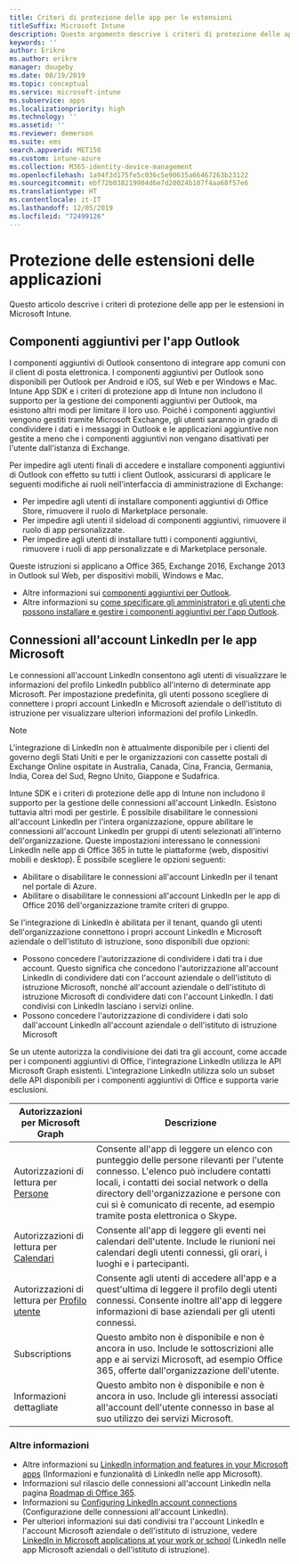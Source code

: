 ```yaml
---
title: Criteri di protezione delle app per le estensioni
titleSuffix: Microsoft Intune
description: Questo argomento descrive i criteri di protezione delle app per le estensioni.
keywords: ''
author: Erikre
ms.author: erikre
manager: dougeby
ms.date: 08/19/2019
ms.topic: conceptual
ms.service: microsoft-intune
ms.subservice: apps
ms.localizationpriority: high
ms.technology: ''
ms.assetid: ''
ms.reviewer: demerson
ms.suite: ems
search.appverid: MET150
ms.custom: intune-azure
ms.collection: M365-identity-device-management
ms.openlocfilehash: 1a94f3d175fe5c036c5e90635a66467263b23122
ms.sourcegitcommit: ebf72b038219904d6e7d20024b107f4aa68f57e6
ms.translationtype: HT
ms.contentlocale: it-IT
ms.lasthandoff: 12/05/2019
ms.locfileid: "72499126"
---
```

# <a name="protecting-application-extensions"></a>Protezione delle estensioni delle applicazioni

Questo articolo descrive i criteri di protezione delle app per le estensioni in Microsoft Intune.

## <a name="add-ins-for-outlook-app"></a>Componenti aggiuntivi per l'app Outlook

I componenti aggiuntivi di Outlook consentono di integrare app comuni con il client di posta elettronica. I componenti aggiuntivi per Outlook sono disponibili per Outlook per Android e iOS, sul Web e per Windows e Mac. Intune App SDK e i criteri di protezione app di Intune non includono il supporto per la gestione dei componenti aggiuntivi per Outlook, ma esistono altri modi per limitare il loro uso. Poiché i componenti aggiuntivi vengono gestiti tramite Microsoft Exchange, gli utenti saranno in grado di condividere i dati e i messaggi in Outlook e le applicazioni aggiuntive non gestite a meno che i componenti aggiuntivi non vengano disattivati per l'utente dall'istanza di Exchange.

Per impedire agli utenti finali di accedere e installare componenti aggiuntivi di Outlook con effetto su tutti i client Outlook, assicurarsi di applicare le seguenti modifiche ai ruoli nell'interfaccia di amministrazione di Exchange:

- Per impedire agli utenti di installare componenti aggiuntivi di Office Store, rimuovere il ruolo di Marketplace personale.
- Per impedire agli utenti il sideload di componenti aggiuntivi, rimuovere il ruolo di app personalizzate.
- Per impedire agli utenti di installare tutti i componenti aggiuntivi, rimuovere i ruoli di app personalizzate e di Marketplace personale.

Queste istruzioni si applicano a Office 365, Exchange 2016, Exchange 2013 in Outlook sul Web, per dispositivi mobili, Windows e Mac.

- Altre informazioni sui [componenti aggiuntivi per Outlook](https://technet.microsoft.com/library/jj943753(v=exchg.150).aspx).
- Altre informazioni su [come specificare gli amministratori e gli utenti che possono installare e gestire i componenti aggiuntivi per l'app Outlook](https://technet.microsoft.com/library/jj943754(v=exchg.150).aspx).

## <a name="linkedin-account-connections-for-microsoft-apps"></a>Connessioni all'account LinkedIn per le app Microsoft

Le connessioni all'account LinkedIn consentono agli utenti di visualizzare le informazioni del profilo LinkedIn pubblico all'interno di determinate app Microsoft. Per impostazione predefinita, gli utenti possono scegliere di connettere i propri account LinkedIn e Microsoft aziendale o dell'istituto di istruzione per visualizzare ulteriori informazioni del profilo LinkedIn. 

> [!NOTE]
> L'integrazione di LinkedIn non è attualmente disponibile per i clienti del governo degli Stati Uniti e per le organizzazioni con cassette postali di Exchange Online ospitate in Australia, Canada, Cina, Francia, Germania, India, Corea del Sud, Regno Unito, Giappone e Sudafrica.

Intune SDK e i criteri di protezione delle app di Intune non includono il supporto per la gestione delle connessioni all'account LinkedIn. Esistono tuttavia altri modi per gestirle. È possibile disabilitare le connessioni all'account LinkedIn per l'intera organizzazione, oppure abilitare le connessioni all'account LinkedIn per gruppi di utenti selezionati all'interno dell'organizzazione. Queste impostazioni interessano le connessioni LinkedIn nelle app di Office 365 in tutte le piattaforme (web, dispositivi mobili e desktop). È possibile scegliere le opzioni seguenti:

- Abilitare o disabilitare le connessioni all'account LinkedIn per il tenant nel portale di Azure. 
- Abilitare o disabilitare le connessioni all'account LinkedIn per le app di Office 2016 dell'organizzazione tramite criteri di gruppo.

Se l'integrazione di LinkedIn è abilitata per il tenant, quando gli utenti dell'organizzazione connettono i propri account LinkedIn e Microsoft aziendale o dell'istituto di istruzione, sono disponibili due opzioni: 

- Possono concedere l'autorizzazione di condividere i dati tra i due account. Questo significa che concedono l'autorizzazione all'account LinkedIn di condividere dati con l'account aziendale o dell'istituto di istruzione Microsoft, nonché all'account aziendale o dell'istituto di istruzione Microsoft di condividere dati con l'account LinkedIn. I dati condivisi con LinkedIn lasciano i servizi online. 
- Possono concedere l'autorizzazione di condividere i dati solo dall'account LinkedIn all'account aziendale o dell'istituto di istruzione Microsoft

Se un utente autorizza la condivisione dei dati tra gli account, come accade per i componenti aggiuntivi di Office, l'integrazione LinkedIn utilizza le API Microsoft Graph esistenti. L'integrazione LinkedIn utilizza solo un subset delle API disponibili per i componenti aggiuntivi di Office e supporta varie esclusioni.


|Autorizzazioni per Microsoft Graph  |Descrizione  |
|---------|---------|
|Autorizzazioni di lettura per [Persone](https://developer.microsoft.com/graph/docs/concepts/permissions_reference#people-permissions)     |Consente all'app di leggere un elenco con punteggio delle persone rilevanti per l'utente connesso. L'elenco può includere contatti locali, i contatti dei social network o della directory dell'organizzazione e persone con cui si è comunicato di recente, ad esempio tramite posta elettronica o Skype.         |
|Autorizzazioni di lettura per [Calendari](https://developer.microsoft.com/graph/docs/concepts/permissions_reference#calendars-permissions)     |Consente all'app di leggere gli eventi nei calendari dell'utente. Include le riunioni nei calendari degli utenti connessi, gli orari, i luoghi e i partecipanti.         |
|Autorizzazioni di lettura per [Profilo utente](https://developer.microsoft.com/graph/docs/concepts/permissions_reference#user-permissions)     |Consente agli utenti di accedere all'app e a quest'ultima di leggere il profilo degli utenti connessi. Consente inoltre all'app di leggere informazioni di base aziendali per gli utenti connessi.         |
|Subscriptions     |Questo ambito non è disponibile e non è ancora in uso. Include le sottoscrizioni alle app e ai servizi Microsoft, ad esempio Office 365, offerte dall'organizzazione dell'utente.         |
|Informazioni dettagliate     |Questo ambito non è disponibile e non è ancora in uso. Include gli interessi associati all'account dell'utente connesso in base al suo utilizzo dei servizi Microsoft.         |

### <a name="learn-more"></a>Altre informazioni

- Altre informazioni su [LinkedIn information and features in your Microsoft apps](https://go.microsoft.com/fwlink/?linkid=850740) (Informazioni e funzionalità di LinkedIn nelle app Microsoft).
- Informazioni sul rilascio delle connessioni all'account LinkedIn nella pagina [Roadmap di Office 365](https://products.office.com/en-US/business/office-365-roadmap?filters=%26freeformsearch=linkedin#abc). 
- Informazioni su [Configuring LinkedIn account connections](https://docs.microsoft.com/azure/active-directory/linkedin-integration) (Configurazione delle connessioni all'account LinkedIn).
- Per ulteriori informazioni sui dati condivisi tra l'account LinkedIn e l'account Microsoft aziendale o dell'istituto di istruzione, vedere [LinkedIn in Microsoft applications at your work or school](https://www.linkedin.com/help/linkedin/answer/84077) (LinkedIn nelle app Microsoft aziendali o dell'istituto di istruzione).

